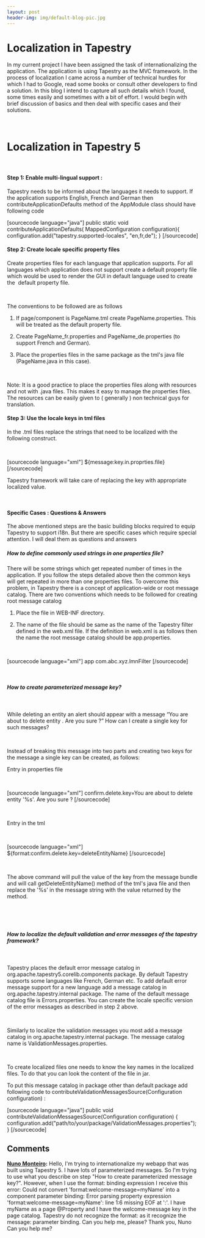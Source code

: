 ```yaml
---
layout: post
header-img: img/default-blog-pic.jpg
---
```


# Localization in Tapestry 

In my current project I have been assigned the task of internationalizing the application. The application is using Tapestry as the MVC framework. In the process of localization I came across a number of technical hurdles for which I had to Google, read some books or consult other developers to find a solution. In this blog I intend to capture all such details which I found, some times easily and sometimes with a bit of effort. I would begin with brief discussion of basics and then deal with specific cases and their solutions.

 

# Localization in Tapestry 5

 

#### Step 1: Enable multi-lingual support :

Tapestry needs to be informed about the languages it needs to support. If the application supports English, French and German then contributeApplicationDefaults method of the AppModule class should have following code

[sourcecode language="java"] public static void contributeApplicationDefaults( MappedConfiguration configuration){ configuration.add("tapestry.supported-locales", "en,fr,de"); } [/sourcecode] 

#### Step 2: Create locale specific property files

Create properties files for each language that application supports. For all languages which application does not support create a default property file which would be used to render the GUI in default language used to create the  default property file.

 

The conventions to be followed are as follows

  1. If page/component is PageName.tml create PageName.properties. This will be treated as the default property file.

  2. Create PageName_fr.properties and PageName_de.properties (to support French and German).

  3. Place the properties files in the same package as the tml's java file (PageName.java in this case).

 

Note: It is a good practice to place the properties files along with resources and not with .java files. This makes it easy to manage the properties files. The resources can be easily given to ( generally ) non technical guys for translation.

#### Step 3: Use the locale keys in tml files

In the .tml files replace the strings that need to be localized with the following construct.

 

[sourcecode language="xml"] ${message:key.in.proprties.file} [/sourcecode] 

Tapestry framework will take care of replacing the key with appropriate localized value.

 

#### Specific Cases : Questions & Answers

The above mentioned steps are the basic building blocks required to equip Tapestry to support i18n. But there are specific cases which require special attention. I will deal them as questions and answers

##### How to define commonly used strings in one properties file?

There will be some strings which get repeated number of times in the application. If you follow the steps detailed above then the common keys will get repeated in more than one properties files. To overcome this problem, in Tapestry there is a concept of application-wide or root message catalog. There are two conventions which needs to be followed for creating root message catalog

  1. Place the file in WEB-INF directory.

  2. The name of the file should be same as the name of the Tapestry filter defined in the web.xml file. If the definition in web.xml is as follows then the name the root message catalog should be app.properties.

 

[sourcecode language="xml"] app com.abc.xyz.lmnFilter [/sourcecode] 

 

##### How to create parameterized message key?

 

While deleting an entity an alert should appear with a message “You are about to delete entity <Entity Name>. Are you sure ?” How can I create a single key for such messages?

 

Instead of breaking this message into two parts and creating two keys for the message a single key can be created, as follows:

Entry in properties file

 

[sourcecode language="xml"] confirm.delete.key=You are about to delete entity '%s'. Are you sure ? [/sourcecode] 

 

Entry in the tml

 

[sourcecode language="xml"] ${format:confirm.delete.key=deleteEntityName} [/sourcecode] 

 

The above command will pull the value of the key from the message bundle and will call getDeleteEntityName() method of the tml's java file and then replace the '%s' in the message string with the value returned by the method.

 

 

##### How to localize the default validation and error messages of the tapestry framework?

 

Tapestry places the default error message catalog in org.apache.tapestry5.corelib.components package. By default Tapestry supports some languages like French, German etc. To add default error message support for a new language add a message catalog in org.apache.tapestry.internal package. The name of the default message catalog file is Errors.properties. You can create the locale specific version of the error messages as described in step 2 above.

 

Similarly to localize the validation messages you most add a message catalog in org.apache.tapestry.internal package. The message catalog name is ValidationMessages.properties.

 

To create localized files one needs to know the key names in the localized files. To do that you can look the content of the file in jar.

To put this message catalog in package other than default package add following code to contributeValidationMessagesSource(Configuration<String> configuration) :

[sourcecode language="java"] public void contributeValidationMessagesSource(Configuration configuration) { configuration.add("path/to/your/package/ValidationMessages.properties"); } [/sourcecode]

## Comments

**[Nuno Monteiro](#8404 "2012-04-09 20:51:32"):** Hello, I'm trying to internationalize my webapp that was built using Tapestry 5. I have lots of parameterized messages. So I'm trying to use what you describe on step "How to create parameterized message key?". However, when I use the format: binding expression I receive this error: Could not convert 'format:welcome-message=myName' into a component parameter binding: Error parsing property expression 'format:welcome-message=myName': line 1:6 missing EOF at ':'. I have myName as a page @Property and I have the welcome-message key in the page catalog. Tapestry do not recognize the format: as it recognize the message: parameter binding. Can you help me, please? Thank you, Nuno Can you help me?

